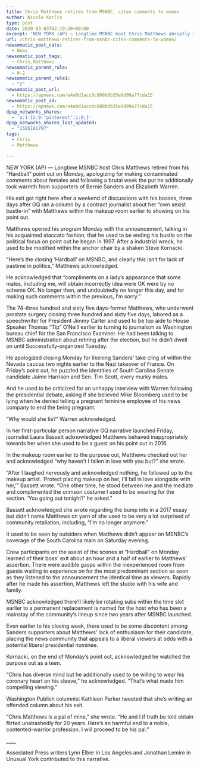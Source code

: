 ```yaml
---
title: Chris Matthews retires from MSNBC, cites comments to women
author: Nicole Karlis
type: post
date: 2020-03-03T02:19:20+00:00
excerpt: 'NEW YORK (AP) — Longtime MSNBC host Chris Matthews abruptly retired from his “Hardball” show on Monday, apologizing for making inappropriate comments about women and following a brutal week where he also took heat from supporters of Bernie Sanders and Elizabeth Warren.His exit came after a weekend of discussions with his bosses, three days after&hellip;'
url: /chris-matthews-retires-from-msnbc-cites-comments-to-women/
newsomatic_post_cats:
  - News
newsomatic_post_tags:
  - Chris,Matthews
newsomatic_parent_rule:
  - 0-2
newsomatic_parent_rule1:
  - "2"
newsomatic_post_url:
  - https://apnews.com/e4a0d1acc9c808b0b35e9d99a77cda15
newsomatic_post_id:
  - https://apnews.com/e4a0d1acc9c808b0b35e9d99a77cda15
dpsp_networks_shares:
  - 'a:1:{s:9:"pinterest";i:0;}'
dpsp_networks_shares_last_updated:
  - "1585181797"
tags:
  - Chris
  - Matthews

---
```

<div class="Article" data-key="article">
  <p class="Component-root-0-2-76 Component-p-0-2-68">
    NEW YORK (AP) — Longtime MSNBC host Chris Matthews retired from his “Hardball” point out on Monday, apologizing for making contaminated comments about females and following a brutal week the put he additionally took warmth from supporters of Bernie Sanders and Elizabeth Warren.
  </p>
  
  <p class="Component-root-0-2-76 Component-p-0-2-68">
    His exit got right here after a weekend of discussions with his bosses, three days after GQ ran a column by a contract journalist about her “own sexist bustle-in” with Matthews within the makeup room earlier to showing on his point out.
  </p>
  
  <p class="Component-root-0-2-76 Component-p-0-2-68">
    Matthews opened his program Monday with the announcement, talking in his acquainted staccato fashion, that he used to be ending his bustle on the political focus on point out he began in 1997. After a industrial wreck, he used to be modified within the anchor chair by a shaken Steve Kornacki.
  </p>
  
  <p class="Component-root-0-2-76 Component-p-0-2-68">
    “Here&#8217;s the closing ‘Hardball’ on MSNBC, and clearly this isn’t for lack of pastime in politics,” Matthews acknowledged.
  </p>
  
  <p class="Component-root-0-2-76 Component-p-0-2-68">
    He acknowledged that “compliments on a lady’s appearance that some males, including me, will obtain incorrectly idea were OK were by no scheme OK. No longer then, and undoubtedly no longer this day, and for making such comments within the previous, I’m sorry.”
  </p>
  
  <div data-key="ad-placeholder" id="div-gpt-ad-1470255291270-0" class="DFPSlot Component-dfp-0-2-72 Component-ad-0-2-39">
  </div>
  
  <p class="Component-root-0-2-76 Component-p-0-2-68">
    The 74-three hundred and sixty five days-former Matthews, who underwent prostate surgery closing three hundred and sixty five days, labored as a speechwriter for President Jimmy Carter and used to be top aide to House Speaker Thomas “Tip” O’Neill earlier to turning to journalism as Washington bureau chief for the San Francisco Examiner. He had been talking to MSNBC administration about retiring after the election, but he didn’t dwell on until Successfully-organized Tuesday.
  </p>
  
  <p class="Component-root-0-2-76 Component-p-0-2-68">
    He apologized closing Monday for likening Sanders’ take cling of within the Nevada caucus two nights earlier to the Nazi takeover of France<!-- -->. On Friday’s point out, he puzzled the identities of South Carolina Senate candidate Jaime Harrison and Sen. Tim Scott, every murky males.
  </p>
  
  <p class="Component-root-0-2-76 Component-p-0-2-68">
    And he used to be criticized for an unhappy interview with Warren following the presidential debate, asking if she believed Mike Bloomberg used to be lying when he denied telling a pregnant feminine employee of his news company to end the being pregnant.
  </p>
  
  <p class="Component-root-0-2-76 Component-p-0-2-68">
    “Why would she lie?” Warren acknowledged.
  </p>
  
  <p class="Component-root-0-2-76 Component-p-0-2-68">
    In her first-particular person narrative GQ narrative launched Friday, journalist Laura Bassett <!-- --> acknowledged Matthews behaved inappropriately towards her when she used to be a guest on his point out in 2016.
  </p>
  
  <p class="Component-root-0-2-76 Component-p-0-2-68">
    In the makeup room earlier to the purpose out, Matthews checked out her and acknowledged “why haven’t I fallen in love with you but?” she wrote.
  </p>
  
  <p class="Component-root-0-2-76 Component-p-0-2-68">
    “After I laughed nervously and acknowledged nothing, he followed up to the makeup artist. ‘Protect placing makeup on her, I’ll fall in love alongside with her,’” Bassett wrote. “One other time, he stood between me and the mediate and complimented the crimson costume I used to be wearing for the section. ‘You going out tonight?’ he asked.”
  </p>
  
  <p class="Component-root-0-2-76 Component-p-0-2-68">
    Bassett acknowledged she wrote regarding the bump into in a 2017 essay but didn’t name Matthews on yarn of she used to be very a lot surprised of community retaliation, including, “I’m no longer anymore.”
  </p>
  
  <p class="Component-root-0-2-76 Component-p-0-2-68">
    It used to be seen by outsiders when Matthews didn’t appear on MSNBC’s coverage of the South Carolina main on Saturday evening.
  </p>
  
  <p class="Component-root-0-2-76 Component-p-0-2-68">
    Crew participants on the assist of the scenes at “Hardball” on Monday learned of their boss’ exit about an hour and a half of earlier to Matthews’ assertion. There were audible gasps within the inexperienced room from guests waiting to experience on for the most predominant section as soon as they listened to the announcement the identical time as viewers. Rapidly after he made his assertion, Matthews left the studio with his wife and family.
  </p>
  
  <p class="Component-root-0-2-76 Component-p-0-2-68">
    MSNBC acknowledged there&#8217;ll likely be rotating subs within the time slot earlier to a permanent replacement is named for the host who has been a mainstay of the community’s lineup since two years after MSNBC launched.
  </p>
  
  <p class="Component-root-0-2-76 Component-p-0-2-68">
    Even earlier to his closing week, there used to be some discontent among Sanders supporters about Matthews’ lack of enthusiasm for their candidate, placing the news community that appeals to a liberal viewers at odds with a potential liberal presidential nominee.
  </p>
  
  <p class="Component-root-0-2-76 Component-p-0-2-68">
    Kornacki, on the end of Monday’s point out, acknowledged he watched the purpose out as a teen.
  </p>
  
  <p class="Component-root-0-2-76 Component-p-0-2-68">
    “Chris has diverse mind but he additionally used to be willing to wear his coronary heart on his sleeve,” he acknowledged. “That’s what made him compelling viewing.”
  </p>
  
  <p class="Component-root-0-2-76 Component-p-0-2-68">
    Washington Publish columnist Kathleen Parker tweeted that she’s writing an offended column about his exit.
  </p>
  
  <p class="Component-root-0-2-76 Component-p-0-2-68">
    “Chris Matthews is a pal of mine,” she wrote. “He and I if truth be told obtain flirted unabashedly for 20 years. Here&#8217;s an harmful end to a noble, contented-warrior profession. I will proceed to be his pal.”
  </p>
  
  <p class="Component-root-0-2-76 Component-p-0-2-68">
    ____
  </p>
  
  <p class="Component-root-0-2-76 Component-p-0-2-68">
    Associated Press writers Lynn Elber in Los Angeles and Jonathan Lemire in Unusual York contributed to this narrative.
  </p>
</div>